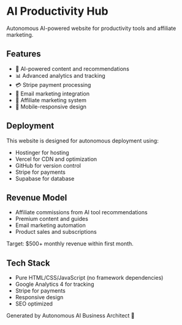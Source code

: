 # AI Productivity Hub

Autonomous AI-powered website for productivity tools and affiliate marketing.

## Features

- 🤖 AI-powered content and recommendations
- 📊 Advanced analytics and tracking
- 💳 Stripe payment processing
- 📧 Email marketing integration
- 🔗 Affiliate marketing system
- 📱 Mobile-responsive design

## Deployment

This website is designed for autonomous deployment using:
- Hostinger for hosting
- Vercel for CDN and optimization
- GitHub for version control
- Stripe for payments
- Supabase for database

## Revenue Model

- Affiliate commissions from AI tool recommendations
- Premium content and guides
- Email marketing automation
- Product sales and subscriptions

Target: $500+ monthly revenue within first month.

## Tech Stack

- Pure HTML/CSS/JavaScript (no framework dependencies)
- Google Analytics 4 for tracking
- Stripe for payments
- Responsive design
- SEO optimized

Generated by Autonomous AI Business Architect 🤖